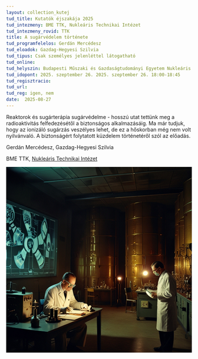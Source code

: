 ```yaml
---
layout: collection_kutej
tud_title: Kutatók éjszakája 2025
tud_intezmeny: BME TTK, Nukleáris Technikai Intézet
tud_intezmeny_rovid: TTK
title: A sugárvédelem története
tud_programfelelos: Gerdán Mercédesz
tud_eloadok: Gazdag-Hegyesi Szilvia
tud_tipus: Csak személyes jelenléttel látogatható 
tud_online: 
tud_helyszin: Budapesti Műszaki és Gazdaságtudományi Egyetem Nukleáris Technikai Intézet 1111 Budapest, Műegyetem rkp. 9., R épület 2. emelet 215. terem
tud_idopont: 2025. szeptember 26. 2025. szeptember 26. 18:00-18:45
tud_regisztracio: 
tud_url: 
tud_reg: igen, nem
date:  2025-08-27
---
```


Reaktorok és sugárterápia sugárvédelme - hosszú utat tettünk meg a radioaktivitás felfedezésétől a biztonságos alkalmazásáig. Ma már tudjuk, hogy az ionizáló sugárzás veszélyes lehet, de ez a hőskorban még nem volt nyilvánvaló. 
A biztonságért folytatott küzdelem történetéről szól az előadás.

Gerdán Mercédesz, Gazdag-Hegyesi Szilvia

BME TTK, [Nukleáris Technikai Intézet](https://www.reak.bme.hu/)

![A sugárvédelem története](../2025/images/a-sugarvedelem-tortenete.jpg)
